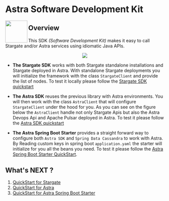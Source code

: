 # Astra Software Development Kit

<img src="https://github.com/datastax/astra-sdk-java/blob/main/docs/img/astra-sdk-logo.png?raw/true" height="70"  align="left"/>

## Overview
####

This SDK *(Software Development Kit)* makes it easy to call Stargate and/or Astra services using idiomatic Java APIs. 

<center>
<img src="https://github.com/datastax/astra-sdk-java/blob/main/docs/img/sdk-overview.png?raw/true" />
</center>

- **The Stargate SDK** works with both Stargate standalone installations and Stargate deployed in Astra. With standalone Stargate deployments you will initialize the framework with the class `StargateClient` and provide the list of nodes. To test it locally please follow the [Stargate SDK quickstart](https://github.com/datastax/astra-sdk-java/wiki/Stargate-SDK-Quickstart)

- **The Astra SDK** reuses the previous library with Astra environments. You will then work with the class `AstraClient` that will configure `StargateClient` under the hood for you. As you can see on the figure below the `AstraClient` handle not only Stargate Apis but also the Astra Devops Api and Apache Pulsar deployed in Astra. To test it please follow the [Astra SDK quickstart](https://github.com/datastax/astra-sdk-java/wiki/Astra-SDK-Quickstart)

- **The Astra Spring Boot Starter** provides a straight forward way to configure both `Astra SDK` and `Spring Data Cassandra` to work with Astra. By Reading custom keys in spring boot `application.yaml` the starter will initialize for you all the beans you need. To test it please follow the [Astra Spring Boot Starter QuickStart](https://github.com/datastax/astra-sdk-java/wiki/Spring-Boot-Starter-Quickstart).

## What's NEXT ?

1. [QuickStart for Stargate](https://github.com/datastax/astra-sdk-java/wiki/Stargate-SDK-Quickstart)
2. [QuickStart for Astra](https://github.com/datastax/astra-sdk-java/wiki/Astra-SDK-Quickstart)
3. [QuickStart for Astra Spring Boot Starter](https://github.com/datastax/astra-sdk-java/wiki/Spring-Boot-Starter-Quickstart)



